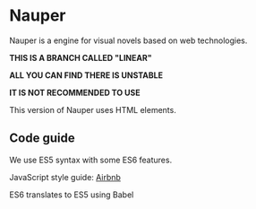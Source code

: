 # Nauper

Nauper is a engine for visual novels based on web technologies.

**THIS IS A BRANCH CALLED "LINEAR"**

**ALL YOU CAN FIND THERE IS UNSTABLE**

**IT IS NOT RECOMMENDED TO USE**

This version of Nauper uses HTML elements.

## Code guide
We use ES5 syntax with some ES6 features.

JavaScript style guide: [Airbnb](https://github.com/airbnb/javascript/tree/master)

ES6 translates to ES5 using Babel

